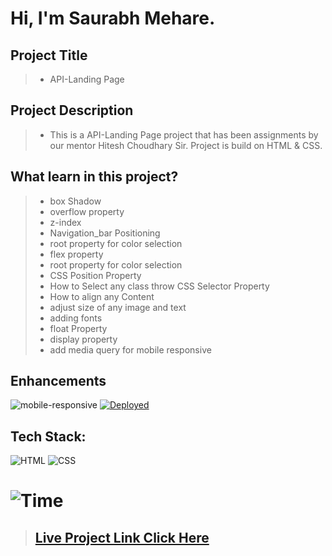 #  **Hi, I'm Saurabh Mehare.**

## Project Title

> - API-Landing Page

## Project Description

> - This is a API-Landing Page project that has been assignments by our mentor Hitesh Choudhary Sir. Project is build on HTML & CSS.


## What learn in this project?
> - box Shadow
> - overflow property
> - z-index
> - Navigation_bar Positioning
> - root property for color selection
> - flex property
> - root property for color selection
> - CSS Position Property
> - How to Select any class throw CSS   Selector Property
> - How to align any Content 
> - adjust size of any image and text
> - adding fonts 
> - float Property 
> - display property 
> - add media query for mobile responsive 



## Enhancements
![mobile-responsive](https://img.shields.io/badge/Mobile%20Responsive-Yes-green)
[![Deployed](https://img.shields.io/badge/Deployed-Yes-green)](https://shopify-alpha-iota.vercel.app/)

## Tech Stack:

![HTML](https://img.shields.io/badge/html-3670A0?style=for-the-badge&logo=html5&logoColor=white)
![CSS](https://img.shields.io/badge/css-03103C?style=for-the-badge&logo=css3&logoColor=white)


# ![Time](https://img.shields.io/badge/Time%20Taken-9hrs-green)



>## **[Live Project Link Click Here ](https://https://project9-api.netlify.app/)**

